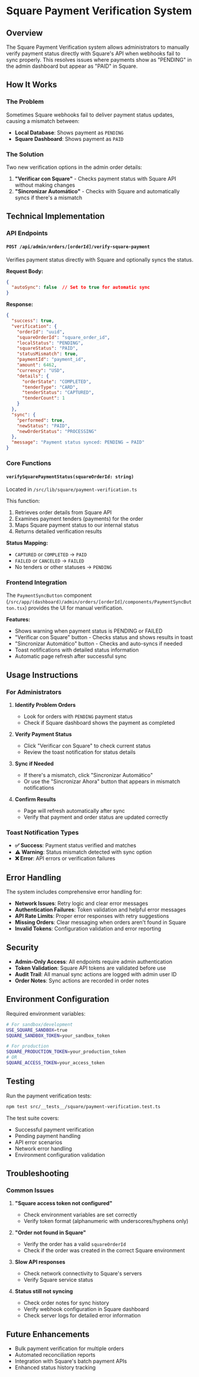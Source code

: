 # Square Payment Verification System

## Overview

The Square Payment Verification system allows administrators to manually verify payment status directly with Square's API when webhooks fail to sync properly. This resolves issues where payments show as "PENDING" in the admin dashboard but appear as "PAID" in Square.

## How It Works

### The Problem
Sometimes Square webhooks fail to deliver payment status updates, causing a mismatch between:
- **Local Database**: Shows payment as `PENDING`
- **Square Dashboard**: Shows payment as `PAID`

### The Solution
Two new verification options in the admin order details:

1. **"Verificar con Square"** - Checks payment status with Square API without making changes
2. **"Sincronizar Automático"** - Checks with Square and automatically syncs if there's a mismatch

## Technical Implementation

### API Endpoints

#### `POST /api/admin/orders/[orderId]/verify-square-payment`
Verifies payment status directly with Square and optionally syncs the status.

**Request Body:**
```json
{
  "autoSync": false  // Set to true for automatic sync
}
```

**Response:**
```json
{
  "success": true,
  "verification": {
    "orderId": "uuid",
    "squareOrderId": "square_order_id",
    "localStatus": "PENDING",
    "squareStatus": "PAID",
    "statusMismatch": true,
    "paymentId": "payment_id",
    "amount": 6462,
    "currency": "USD",
    "details": {
      "orderState": "COMPLETED",
      "tenderType": "CARD",
      "tenderStatus": "CAPTURED",
      "tenderCount": 1
    }
  },
  "sync": {
    "performed": true,
    "newStatus": "PAID",
    "newOrderStatus": "PROCESSING"
  },
  "message": "Payment status synced: PENDING → PAID"
}
```

### Core Functions

#### `verifySquarePaymentStatus(squareOrderId: string)`
Located in `/src/lib/square/payment-verification.ts`

This function:
1. Retrieves order details from Square API
2. Examines payment tenders (payments) for the order
3. Maps Square payment status to our internal status
4. Returns detailed verification results

**Status Mapping:**
- `CAPTURED` or `COMPLETED` → `PAID`
- `FAILED` or `CANCELED` → `FAILED`
- No tenders or other statuses → `PENDING`

### Frontend Integration

The `PaymentSyncButton` component (`/src/app/(dashboard)/admin/orders/[orderId]/components/PaymentSyncButton.tsx`) provides the UI for manual verification.

**Features:**
- Shows warning when payment status is PENDING or FAILED
- "Verificar con Square" button - Checks status and shows results in toast
- "Sincronizar Automático" button - Checks and auto-syncs if needed
- Toast notifications with detailed status information
- Automatic page refresh after successful sync

## Usage Instructions

### For Administrators

1. **Identify Problem Orders**
   - Look for orders with `PENDING` payment status
   - Check if Square dashboard shows the payment as completed

2. **Verify Payment Status**
   - Click "Verificar con Square" to check current status
   - Review the toast notification for status details

3. **Sync if Needed**
   - If there's a mismatch, click "Sincronizar Automático"
   - Or use the "Sincronizar Ahora" button that appears in mismatch notifications

4. **Confirm Results**
   - Page will refresh automatically after sync
   - Verify that payment and order status are updated correctly

### Toast Notification Types

- **✅ Success**: Payment status verified and matches
- **⚠️ Warning**: Status mismatch detected with sync option
- **❌ Error**: API errors or verification failures

## Error Handling

The system includes comprehensive error handling for:

- **Network Issues**: Retry logic and clear error messages
- **Authentication Failures**: Token validation and helpful error messages
- **API Rate Limits**: Proper error responses with retry suggestions
- **Missing Orders**: Clear messaging when orders aren't found in Square
- **Invalid Tokens**: Configuration validation and error reporting

## Security

- **Admin-Only Access**: All endpoints require admin authentication
- **Token Validation**: Square API tokens are validated before use
- **Audit Trail**: All manual sync actions are logged with admin user ID
- **Order Notes**: Sync actions are recorded in order notes

## Environment Configuration

Required environment variables:
```bash
# For sandbox/development
USE_SQUARE_SANDBOX=true
SQUARE_SANDBOX_TOKEN=your_sandbox_token

# For production
SQUARE_PRODUCTION_TOKEN=your_production_token
# OR
SQUARE_ACCESS_TOKEN=your_access_token
```

## Testing

Run the payment verification tests:
```bash
npm test src/__tests__/square/payment-verification.test.ts
```

The test suite covers:
- Successful payment verification
- Pending payment handling
- API error scenarios
- Network error handling
- Environment configuration validation

## Troubleshooting

### Common Issues

1. **"Square access token not configured"**
   - Check environment variables are set correctly
   - Verify token format (alphanumeric with underscores/hyphens only)

2. **"Order not found in Square"**
   - Verify the order has a valid `squareOrderId`
   - Check if the order was created in the correct Square environment

3. **Slow API responses**
   - Check network connectivity to Square's servers
   - Verify Square service status

4. **Status still not syncing**
   - Check order notes for sync history
   - Verify webhook configuration in Square dashboard
   - Check server logs for detailed error information

## Future Enhancements

- Bulk payment verification for multiple orders
- Automated reconciliation reports
- Integration with Square's batch payment APIs
- Enhanced status history tracking

